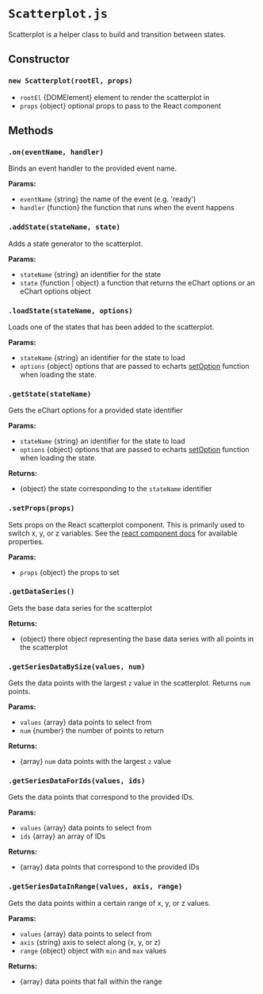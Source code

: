 # `Scatterplot.js`

Scatterplot is a helper class to build and transition between states.

## Constructor

### `new Scatterplot(rootEl, props)`

  - `rootEl` {DOMElement} element to render the scatterplot in
  - `props` {object} optional props to pass to the React component

## Methods

### `.on(eventName, handler)`

Binds an event handler to the provided event name.

**Params:**
  - `eventName` {string} the name of the event (e.g. 'ready')
  - `handler` {function} the function that runs when the event happens


### `.addState(stateName, state)`

Adds a state generator to the scatterplot.

**Params:**
  - `stateName` {string} an identifier for the state
  - `state` {function | object} a function that returns the eChart options or an eChart options object

### `.loadState(stateName, options)`

Loads one of the states that has been added to the scatterplot.

**Params:**
  - `stateName` {string} an identifier for the state to load
  - `options` {object} options that are passed to echarts [setOption](https://ecomfe.github.io/echarts-doc/public/en/api.html#echartsInstance.setOption) function when loading the state.

### `.getState(stateName)`

Gets the eChart options for a provided state identifier

**Params:**
  - `stateName` {string} an identifier for the state to load
  - `options` {object} options that are passed to echarts [setOption](https://ecomfe.github.io/echarts-doc/public/en/api.html#echartsInstance.setOption) function when loading the state.

**Returns:**
  - {object} the state corresponding to the `stateName` identifier

### `.setProps(props)`

Sets props on the React scatterplot component.  This is primarily used to switch x, y, or z variables. See the [react component docs](https://github.com/Hyperobjekt/react-seda-scatterplot) for available properties.

**Params:**
  - `props` {object} the props to set

### `.getDataSeries()`

Gets the base data series for the scatterplot

**Returns:**
  - {object} there object representing the base data series with all points in the scatterplot

### `.getSeriesDataBySize(values, num)`

Gets the data points with the largest `z` value in the scatterplot.  Returns `num` points.

**Params:**
  - `values` {array} data points to select from
  - `num` {number} the number of points to return

**Returns:**
  - {array} `num` data points with the largest `z` value

### `.getSeriesDataForIds(values, ids)`

Gets the data points that correspond to the provided IDs.

**Params:**
  - `values` {array} data points to select from
  - `ids` {array} an array of IDs

**Returns:**
  - {array} data points that correspond to the provided IDs

### `.getSeriesDataInRange(values, axis, range)`

Gets the data points within a certain range of x, y, or z values.

**Params:**
  - `values` {array} data points to select from
  - `axis` {string} axis to select along (x, y, or z)
  - `range` {object} object with `min` and `max` values

**Returns:**
  - {array} data points that fall within the range
